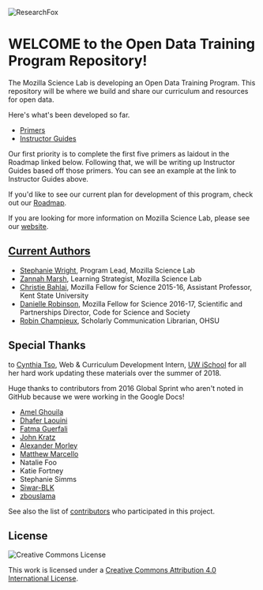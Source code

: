 ![ResearchFox](https://cloud.githubusercontent.com/assets/14626242/14433841/cce1a41a-ffc4-11e5-86ae-fb3df5ba0194.png)

# WELCOME to the Open Data Training Program Repository!

The Mozilla Science Lab is developing an Open Data Training Program.  This repository will be where we build and share our curriculum and resources for open data.

Here's what's been developed so far.

* [Primers](https://mozillascience.github.io/open-data-primers/index.html)
* [Instructor Guides](https://mozillascience.github.io/open-data-guides/)

Our first priority is to complete the first five primers as laidout in the Roadmap linked below. Following that, we will be writing up Instructor Guides based off those primers.  You can see an example at the link to Instructor Guides above.

If you'd like to see our current plan for development of this program, check out our [Roadmap](/planning/ROADMAP.md). 

If you are looking for more information on Mozilla Science Lab, please see our [website](https://www.mozillascience.org/).

## [Current Authors](#current-authors)
* [Stephanie Wright](https://github.com/stephwright), Program Lead, Mozilla Science Lab
* [Zannah Marsh](https://github.com/zee-moz), Learning Strategist, Mozilla Science Lab
* [Christie Bahlai](https://github.com/cbahlai), Mozilla Fellow for Science 2015-16, Assistant Professor, Kent State University
* [Danielle Robinson](https://github.com/daniellecrobinson), Mozilla Fellow for Science 2016-17, Scientific and Partnerships Director, Code for Science and Society
* [Robin Champieux](https://github.com/rchampieux), Scholarly Communication Librarian, OHSU

## Special Thanks
to [Cynthia Tso](https://github.com/cynthiatso1), Web & Curriculum Development Intern, [UW iSchool](https://ischool.uw.edu/) for all her hard work updating these materials over the summer of 2018.

Huge thanks to contributors from 2016 Global Sprint who aren't noted in GitHub because we were working in the Google Docs!
* [Amel Ghouila](https://github.com/amelgh)
* [Dhafer Laouini](https://github.com/Dhaferl)
* [Fatma Guerfali](https://github.com/FatmaZG)
* [John Kratz](https://github.com/JEK-III)
* [Alexander Morley](https://github.com/alexmorley)
* [Matthew Marcello](https://github.com/mmarcello)
* Natalie Foo
* Katie Fortney
* Stephanie Simms
* [Siwar-BLK](https://github.com/Siwar-BLK)
* [zbouslama](https://github.com/zbouslama)

See also the list of [contributors](https://github.com/mozillascience/open-data-training/graphs/contributors) who participated in this project.

## License
![Creative Commons License](https://i.creativecommons.org/l/by/4.0/88x31.png)

This work is licensed under a [Creative Commons Attribution 4.0 International License](http://creativecommons.org/licenses/by/4.0/).
